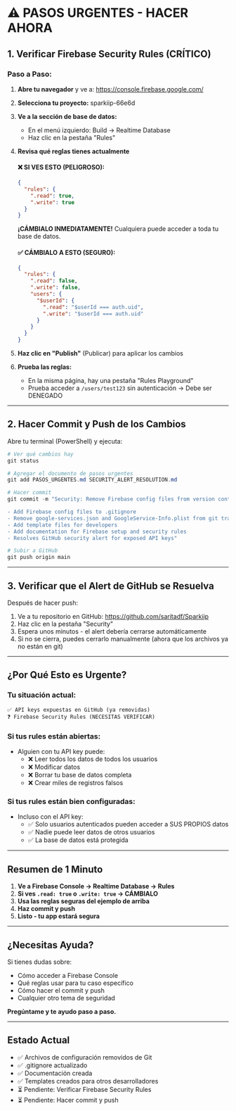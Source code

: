 # ⚠️ PASOS URGENTES - HACER AHORA

## 1. Verificar Firebase Security Rules (CRÍTICO)

### Paso a Paso:

1. **Abre tu navegador** y ve a: https://console.firebase.google.com/

2. **Selecciona tu proyecto:** sparkiip-66e6d

3. **Ve a la sección de base de datos:**
   - En el menú izquierdo: Build → Realtime Database
   - Haz clic en la pestaña "Rules"

4. **Revisa qué reglas tienes actualmente**

   #### ❌ SI VES ESTO (PELIGROSO):
   ```json
   {
     "rules": {
       ".read": true,
       ".write": true
     }
   }
   ```
   **¡CÁMBIALO INMEDIATAMENTE!** Cualquiera puede acceder a toda tu base de datos.

   #### ✅ CÁMBIALO A ESTO (SEGURO):
   ```json
   {
     "rules": {
       ".read": false,
       ".write": false,
       "users": {
         "$userId": {
           ".read": "$userId === auth.uid",
           ".write": "$userId === auth.uid"
         }
       }
     }
   }
   ```

5. **Haz clic en "Publish"** (Publicar) para aplicar los cambios

6. **Prueba las reglas:**
   - En la misma página, hay una pestaña "Rules Playground"
   - Prueba acceder a `/users/test123` sin autenticación → Debe ser DENEGADO

---

## 2. Hacer Commit y Push de los Cambios

Abre tu terminal (PowerShell) y ejecuta:

```powershell
# Ver qué cambios hay
git status

# Agregar el documento de pasos urgentes
git add PASOS_URGENTES.md SECURITY_ALERT_RESOLUTION.md

# Hacer commit
git commit -m "Security: Remove Firebase config files from version control

- Add Firebase config files to .gitignore
- Remove google-services.json and GoogleService-Info.plist from git tracking
- Add template files for developers
- Add documentation for Firebase setup and security rules
- Resolves GitHub security alert for exposed API keys"

# Subir a GitHub
git push origin main
```

---

## 3. Verificar que el Alert de GitHub se Resuelva

Después de hacer push:

1. Ve a tu repositorio en GitHub: https://github.com/saritadf/Sparkiip
2. Haz clic en la pestaña "Security"
3. Espera unos minutos - el alert debería cerrarse automáticamente
4. Si no se cierra, puedes cerrarlo manualmente (ahora que los archivos ya no están en git)

---

## ¿Por Qué Esto es Urgente?

### Tu situación actual:
```
✅ API keys expuestas en GitHub (ya removidas)
❓ Firebase Security Rules (NECESITAS VERIFICAR)
```

### Si tus rules están abiertas:
- Alguien con tu API key puede:
  - ❌ Leer todos los datos de todos los usuarios
  - ❌ Modificar datos
  - ❌ Borrar tu base de datos completa
  - ❌ Crear miles de registros falsos

### Si tus rules están bien configuradas:
- Incluso con el API key:
  - ✅ Solo usuarios autenticados pueden acceder a SUS PROPIOS datos
  - ✅ Nadie puede leer datos de otros usuarios
  - ✅ La base de datos está protegida

---

## Resumen de 1 Minuto

1. **Ve a Firebase Console → Realtime Database → Rules**
2. **Si ves `.read: true` o `.write: true` → CÁMBIALO**
3. **Usa las reglas seguras del ejemplo de arriba**
4. **Haz commit y push**
5. **Listo - tu app estará segura**

---

## ¿Necesitas Ayuda?

Si tienes dudas sobre:
- Cómo acceder a Firebase Console
- Qué reglas usar para tu caso específico
- Cómo hacer el commit y push
- Cualquier otro tema de seguridad

**Pregúntame y te ayudo paso a paso.**

---

## Estado Actual

- ✅ Archivos de configuración removidos de Git
- ✅ .gitignore actualizado
- ✅ Documentación creada
- ✅ Templates creados para otros desarrolladores
- ⏳ Pendiente: Verificar Firebase Security Rules
- ⏳ Pendiente: Hacer commit y push

